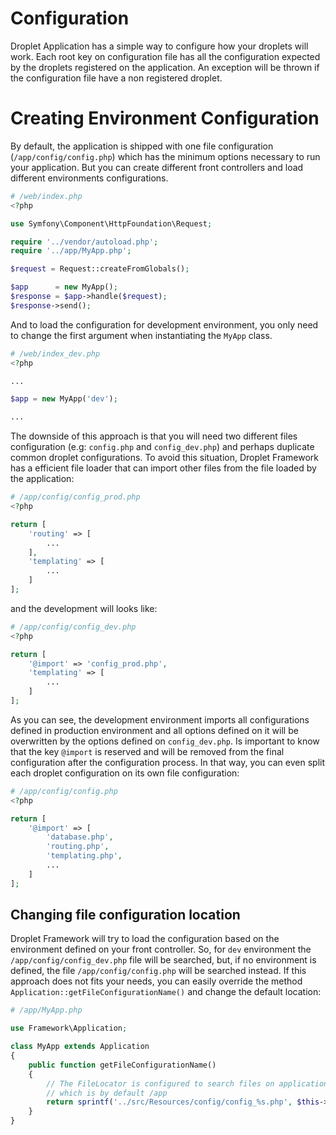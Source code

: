 # Configuration

Droplet Application has a simple way to configure how your droplets will work. Each root key on configuration file
has all the configuration expected by the droplets registered on the application. An exception will be thrown if
the configuration file have a non registered droplet.

# Creating Environment Configuration

By default, the application is shipped with one file configuration (`/app/config/config.php`) which has the minimum options
necessary to run your application. But you can create different front controllers and load different environments configurations.

```PHP
# /web/index.php
<?php

use Symfony\Component\HttpFoundation\Request;

require '../vendor/autoload.php';
require '../app/MyApp.php';

$request = Request::createFromGlobals();

$app      = new MyApp();
$response = $app->handle($request);
$response->send();
```

And to load the configuration for development environment, you only need to change the first argument when instantiating
the `MyApp` class.

```PHP
# /web/index_dev.php
<?php

...

$app = new MyApp('dev');

...

```

The downside of this approach is that you will need two different files configuration (e.g: `config.php` and `config_dev.php`) and perhaps duplicate common droplet configurations. To avoid this situation, Droplet Framework has a efficient file loader that can import other files from the file loaded by the application:

```PHP
# /app/config/config_prod.php
<?php

return [
    'routing' => [
        ...
    ],
    'templating' => [
        ...
    ]
];
```

and the development will looks like:

```PHP
# /app/config/config_dev.php
<?php

return [
    '@import' => 'config_prod.php',
    'templating' => [
        ...
    ]
];
```

As you can see, the development environment imports all configurations defined in production environment and all options defined on it will be overwritten by the options defined on `config_dev.php`. Is important to know that the key `@import` is reserved and will be removed from the final configuration after the configuration process. In that way, you can even split each droplet configuration on its own file configuration:

```PHP
# /app/config/config.php
<?php

return [
    '@import' => [
        'database.php',
        'routing.php',
        'templating.php',
        ...
    ]
];
```

## Changing file configuration location

Droplet Framework will try to load the configuration based on the environment defined on your front controller. So, for `dev` environment the `/app/config/config_dev.php` file will be searched, but, if no environment is defined, the file `/app/config/config.php` will be searched instead. If this approach does not fits your needs, you can easily override the method `Application::getFileConfigurationName()` and change the default location:

```PHP
# /app/MyApp.php

use Framework\Application;

class MyApp extends Application
{
    public function getFileConfigurationName()
    {
        // The FileLocator is configured to search files on application root directory, 
        // which is by default /app
        return sprintf('../src/Resources/config/config_%s.php', $this->getEnvironment());
    }
}
```

